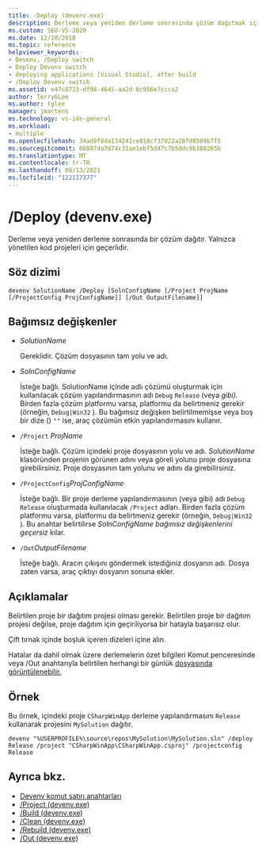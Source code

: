 ```yaml
---
title: -Deploy (devenv.exe)
description: Derleme veya yeniden derleme sonrasında çözüm dağıtmak için Deploy devenv komut satırı anahtarını kullanmayı öğrenin.
ms.custom: SEO-VS-2020
ms.date: 12/10/2018
ms.topic: reference
helpviewer_keywords:
- Devenv, /Deploy switch
- Deploy Devenv switch
- deploying applications [Visual Studio], after build
- /Deploy Devenv switch
ms.assetid: e47c8723-df08-4645-aa2d-0c956e7ccca2
author: TerryGLee
ms.author: tglee
manager: jmartens
ms.technology: vs-ide-general
ms.workload:
- multiple
ms.openlocfilehash: 34ad9f8da134241ce818cf37022a28fd8509b7f5
ms.sourcegitcommit: 68897da7d74c31ae1ebf5d47c7b5ddc9b108265b
ms.translationtype: MT
ms.contentlocale: tr-TR
ms.lasthandoff: 08/13/2021
ms.locfileid: "122117377"
---
```

# <a name="deploy-devenvexe"></a>/Deploy (devenv.exe)

Derleme veya yeniden derleme sonrasında bir çözüm dağıtır. Yalnızca yönetilen kod projeleri için geçerlidir.

## <a name="syntax"></a>Söz dizimi

```shell
devenv SolutionName /Deploy [SolnConfigName [/Project ProjName [/ProjectConfig ProjConfigName]] [/Out OutputFilename]]
```

## <a name="arguments"></a>Bağımsız değişkenler

- *SolutionName*

  Gereklidir. Çözüm dosyasının tam yolu ve adı.

- *SolnConfigName*

  İsteğe bağlı. SolutionName içinde adlı çözümü oluşturmak için kullanılacak çözüm yapılandırmasının adı `Debug` `Release` (veya *gibi).* Birden fazla çözüm platformu varsa, platformu da belirtmeniz gerekir (örneğin, `Debug|Win32` ). Bu bağımsız değişken belirtilmemişse veya boş bir dize () `""` ise, araç çözümün etkin yapılandırmasını kullanır.

- `/Project` *ProjName*

  İsteğe bağlı. Çözüm içindeki proje dosyasının yolu ve adı. *SolutionName* klasöründen projenin görünen adını veya göreli yolunu proje dosyasına girebilirsiniz. Proje dosyasının tam yolunu ve adını da girebilirsiniz.

- `/ProjectConfig`*ProjConfigName*

  İsteğe bağlı. Bir proje derleme yapılandırmasının (veya gibi) adı `Debug` `Release` oluşturmada kullanılacak `/Project` adları. Birden fazla çözüm platformu varsa, platformu da belirtmeniz gerekir (örneğin, `Debug|Win32` ). Bu anahtar belirtilirse *SolnConfigName bağımsız değişkenlerini geçersiz* kılar.

- `/Out`*OutputFilename*

  İsteğe bağlı. Aracın çıkışını göndermek istediğiniz dosyanın adı. Dosya zaten varsa, araç çıktıyı dosyanın sonuna ekler.

## <a name="remarks"></a>Açıklamalar

Belirtilen proje bir dağıtım projesi olması gerekir. Belirtilen proje bir dağıtım projesi değilse, proje dağıtım için geçiriliyorsa bir hatayla başarısız olur.

Çift tırnak içinde boşluk içeren dizeleri içine alın.

Hatalar da dahil olmak üzere derlemelerin özet  bilgileri Komut penceresinde veya /Out anahtarıyla belirtilen herhangi bir günlük [dosyasında görüntülenebilir.](out-devenv-exe.md)

## <a name="example"></a>Örnek

Bu örnek, içindeki proje `CSharpWinApp` derleme yapılandırmasını `Release` kullanarak projesini `MySolution` dağıtır.

```shell
devenv "%USERPROFILE%\source\repos\MySolution\MySolution.sln" /deploy Release /project "CSharpWinApp\CSharpWinApp.csproj" /projectconfig Release
```

## <a name="see-also"></a>Ayrıca bkz.

- [Devenv komut satırı anahtarları](../../ide/reference/devenv-command-line-switches.md)
- [/Project (devenv.exe)](../../ide/reference/project-devenv-exe.md)
- [/Build (devenv.exe)](../../ide/reference/build-devenv-exe.md)
- [/Clean (devenv.exe)](../../ide/reference/clean-devenv-exe.md)
- [/Rebuild (devenv.exe)](../../ide/reference/rebuild-devenv-exe.md)
- [/Out (devenv.exe)](../../ide/reference/out-devenv-exe.md)
